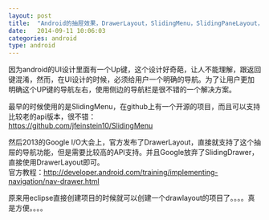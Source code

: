 ```yaml
---
layout: post
title:  "Android的抽屉效果，DrawerLayout，SlidingMenu，SlidingPaneLayout，ActionBarDrawerToggle学习笔记!"
date:   2014-09-11 10:06:03
categories: android
type: android
---
```


因为android的UI设计里面有一个Up键，这个设计好奇葩，让人不能理解，跟返回键混淆，然而，在UI设计的时候，必须给用户一个明确的导航。为了让用户更加明确这个UP键的导航左右，使用侧边的导航栏是很不错的一个解决方案。

最早的时候使用的是SlidingMenu，在github上有一个开源的项目，而且可以支持比较老的api版本，很不错：  
https://github.com/jfeinstein10/SlidingMenu

然后2013的Google I/O大会上，官方发布了DrawerLayout，直接就支持了这个抽屉的导航功能，但是需要比较高的API支持。并且Google放弃了SlidingDrawer，直接使用DrawerLayout即可。  
官方教程：http://developer.android.com/training/implementing-navigation/nav-drawer.html

原来用eclipse直接创建项目的时候就可以创建一个drawlayout的项目了。。。。真是方便。。。。